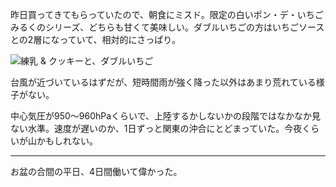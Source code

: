昨日買ってきてもらっていたので、朝食にミスド。限定の白いポン・デ・いちごみるくのシリーズ、どちらも甘くて美味しい。ダブルいちごの方はいちごソースとの2層になっていて、相対的にさっぱり。

![練乳 & クッキーと、ダブルいちご](https://photos.apkas.net/medium/202408/20240816-080028.webp)

台風が近づいているはずだが、短時間雨が強く降った以外はあまり荒れている様子がない。

中心気圧が950〜960hPaくらいで、上陸するかしないかの段階ではなかなか見ない水準。速度が遅いのか、1日ずっと関東の沖合にとどまっていた。今夜くらいが山かもしれない。

---

お盆の合間の平日、4日間働いて偉かった。
